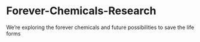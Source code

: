 # Forever-Chemicals-Research
We’re exploring the forever chemicals and future possibilities to save the life forms
